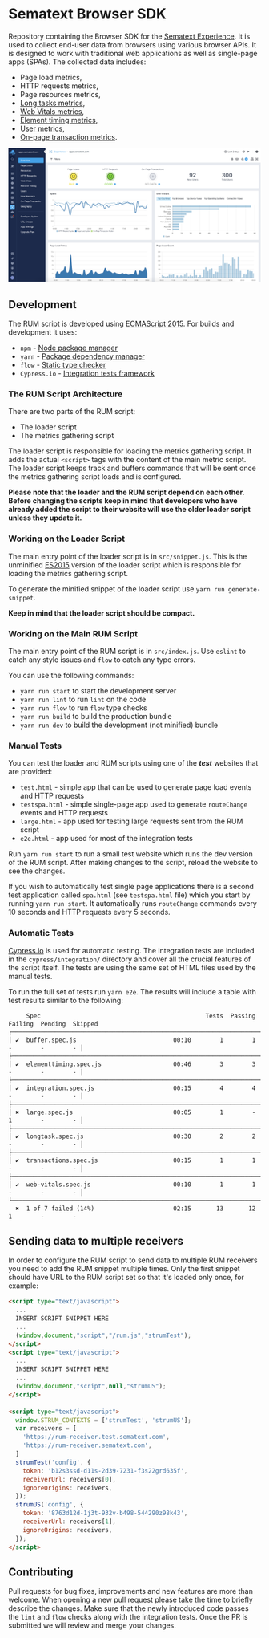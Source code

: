 # Sematext Browser SDK
Repository containing the Browser SDK for the [Sematext Experience](https://sematext.com/experience/). It is used to collect end-user data from browsers using various browser APIs. It is designed to work with traditional web applications as well as single-page apps (SPAs). The collected data includes:

 - Page load metrics,
 - HTTP requests metrics,
 - Page resources metrics,
 - [Long tasks metrics](https://sematext.com/docs/experience/longtasks/),
 - [Web Vitals metrics](https://sematext.com/docs/experience/webvitals/),
 - [Element timing metrics](https://sematext.com/docs/experience/element-timing/),
 - [User metrics](https://sematext.com/docs/experience/user-identification/),
 - [On-page transaction metrics](https://sematext.com/docs/experience/on-page-transaction/).

![Sematext Cloud Experience](docs/images/sematext_cloud_experience_overview.png) 

## Development

The RUM script is developed using [ECMAScript 2015](https://en.wikipedia.org/wiki/ECMAScript). For builds and development it uses:
 
 - `npm` - [Node package manager](https://npm.org)
 - `yarn` - [Package dependency manager](https://yarnpkg.com)
 - `flow` - [Static type checker](https://flow.org)
 - `Cypress.io` - [Integration tests framework](https://www.cypress.io)

### The RUM Script Architecture

There are two parts of the RUM script: 

 - The loader script
 - The metrics gathering script

The loader script is responsible for loading the metrics gathering script. 
It adds the actual `<script>` tags with the content of the main metric script. 
The loader script keeps track and buffers commands that will be sent once the 
metrics gathering script loads and is configured.

**Please note that the loader and the RUM script depend on each other.
Before changing the scripts keep in mind that developers who have already added the script
to their website will use the older loader script unless they update it.**

### Working on the Loader Script

The main entry point of the loader script is in `src/snippet.js`. 
This is the unminified [ES2015]((https://en.wikipedia.org/wiki/ECMAScript)) version 
of the loader script which is responsible for loading the metrics gathering script. 

To generate the minified snippet of the loader script use `yarn run generate-snippet`.

**Keep in mind that the loader script should be compact.**

### Working on the Main RUM Script

The main entry point of the RUM script is in `src/index.js`. Use `eslint` to catch any 
style issues and `flow` to catch any type errors.

You can use the following commands:

 - `yarn run start` to start the development server
 - `yarn run lint` to run `lint` on the code
 - `yarn run flow` to run `flow` type checks
 - `yarn run build` to build the production bundle
 - `yarn run dev` to build the development (not minified) bundle

### Manual Tests

You can test the loader and RUM scripts using one of the ***test*** websites that are provided:

 - `test.html` - simple app that can be used to generate page load events and HTTP requests 
 - `testspa.html` - simple single-page app used to generate `routeChange` events and HTTP requests 
 - `large.html` - app used for testing large requests sent from the RUM script
 - `e2e.html` - app used for most of the integration tests 

Run `yarn run start` to run a small test website which runs the dev
version of the RUM script. After making changes to the script, reload the
website to see the changes. 

If you wish to automatically test single page applications there is a second test application
called `spa.html` (see `testspa.html` file) which you start by running `yarn run start`. It 
automatically runs `routeChange` commands every 10 seconds and HTTP requests every 5 seconds.

### Automatic Tests

[Cypress.io](https://www.cypress.io) is used for automatic testing. The integration
tests are included in the `cypress/integration/` directory and cover all the crucial
features of the script itself. The tests are using the same set of HTML files used 
by the manual tests.  

To run the full set of tests run `yarn e2e`. The results will include a table with test
results similar to the following:

```
     Spec                                              Tests  Passing  Failing  Pending  Skipped
┌────────────────────────────────────────────────────────────────────────────────────────────────┐
│ ✔  buffer.spec.js                           00:10        1        1        -        -        - │
├────────────────────────────────────────────────────────────────────────────────────────────────┤
│ ✔  elementtiming.spec.js                    00:46        3        3        -        -        - │
├────────────────────────────────────────────────────────────────────────────────────────────────┤
│ ✔  integration.spec.js                      00:15        4        4        -        -        - │
├────────────────────────────────────────────────────────────────────────────────────────────────┤
│ ✖  large.spec.js                            00:05        1        -        1        -        - │
├────────────────────────────────────────────────────────────────────────────────────────────────┤
│ ✔  longtask.spec.js                         00:30        2        2        -        -        - │
├────────────────────────────────────────────────────────────────────────────────────────────────┤
│ ✔  transactions.spec.js                     00:15        1        1        -        -        - │
├────────────────────────────────────────────────────────────────────────────────────────────────┤
│ ✔  web-vitals.spec.js                       00:10        1        1        -        -        - │
└────────────────────────────────────────────────────────────────────────────────────────────────┘
  ✖  1 of 7 failed (14%)                      02:15       13       12        1        -        -
```

## Sending data to multiple receivers 

In order to configure the RUM script to send data to multiple RUM receivers you
need to add the RUM snippet multiple times. Only the first snippet should have
URL to the RUM script set so that it's loaded only once, for example:

```html
<script type="text/javascript">
  ...
  INSERT SCRIPT SNIPPET HERE
  ...
  (window,document,"script","/rum.js","strumTest");
</script>
<script type="text/javascript">
  ...
  INSERT SCRIPT SNIPPET HERE
  ...
  (window,document,"script",null,"strumUS");
</script>

<script type="text/javascript">
  window.STRUM_CONTEXTS = ['strumTest', 'strumUS'];
  var receivers = [
    'https://rum-receiver.test.sematext.com',
    'https://rum-receiver.sematext.com',
  ]
  strumTest('config', {
    token: 'b12s3ssd-d11s-2d39-7231-f3s22grd635f',
    receiverUrl: receivers[0],
    ignoreOrigins: receivers,
  });
  strumUS('config', {
    token: '8763d12d-1j3t-932v-b498-544290z98k43',
    receiverUrl: receivers[1],
    ignoreOrigins: receivers,
  });
</script>
```

## Contributing

Pull requests for bug fixes, improvements and new features are more than welcome. When opening a new pull request please take the time to briefly describe the changes. Make sure that the newly introduced code passes the `lint` and `flow` checks along with the integration tests. Once the PR is submitted we will review and merge your changes.
